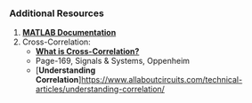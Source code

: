 ### Additional Resources

1) [**MATLAB Documentation**](https://in.mathworks.com/help/)
2) Cross-Correlation:
   - [**What is Cross-Correlation?**](https://www.liquidinstruments.com/what-is-cross-correlation-and-how-does-it-advance-spectrum-analysis/#:~:text=Mathematically%2C%20cross%2Dcorrelation%20is%20defined,overlap%2C%20the%20function%20is%20zero.)
   - Page-169, Signals & Systems, Oppenheim
   - [**Understanding Correlation**]https://www.allaboutcircuits.com/technical-articles/understanding-correlation/
